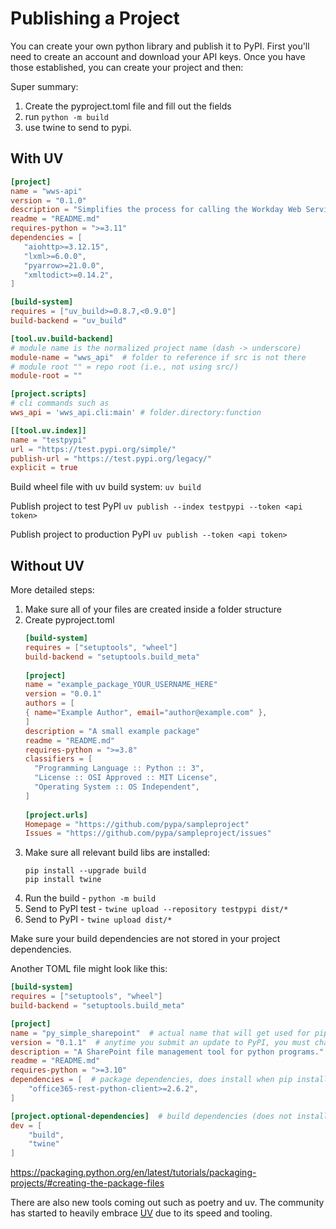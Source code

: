 # Publishing a Project

You can create your own python library and publish it to PyPI. First you'll need to create an account and download
your API keys. Once you have those established, you can create your project and then:

Super summary:

1. Create the pyproject.toml file and fill out the fields 
2. run ``python -m build ``
3. use twine to send to pypi.


## With UV

```toml
[project]
name = "wws-api"
version = "0.1.0"
description = "Simplifies the process for calling the Workday Web Services API asyncronously."
readme = "README.md"
requires-python = ">=3.11"
dependencies = [
   "aiohttp>=3.12.15",
   "lxml>=6.0.0",
   "pyarrow>=21.0.0",
   "xmltodict>=0.14.2",
]

[build-system]
requires = ["uv_build>=0.8.7,<0.9.0"]
build-backend = "uv_build"

[tool.uv.build-backend]
# module name is the normalized project name (dash -> underscore)
module-name = "wws_api"  # folder to reference if src is not there
# module root "" = repo root (i.e., not using src/)
module-root = ""

[project.scripts]
# cli commands such as
wws_api = 'wws_api.cli:main' # folder.directory:function

[[tool.uv.index]]
name = "testpypi"
url = "https://test.pypi.org/simple/"
publish-url = "https://test.pypi.org/legacy/"
explicit = true
```

Build wheel file with uv build system:
``uv build``

Publish project to test PyPI
``uv publish --index testpypi --token <api token>``

Publish project to production PyPI
``uv publish --token <api token>``


## Without UV

More detailed steps:

1. Make sure all of your files are created inside a folder structure
2. Create pyproject.toml
   ```toml
   [build-system] 
   requires = ["setuptools", "wheel"] 
   build-backend = "setuptools.build_meta"
     
   [project]
   name = "example_package_YOUR_USERNAME_HERE"
   version = "0.0.1"
   authors = [
   { name="Example Author", email="author@example.com" },
   ]
   description = "A small example package"
   readme = "README.md"
   requires-python = ">=3.8"
   classifiers = [
     "Programming Language :: Python :: 3",
     "License :: OSI Approved :: MIT License",
     "Operating System :: OS Independent",
   ]
           
   [project.urls]
   Homepage = "https://github.com/pypa/sampleproject"
   Issues = "https://github.com/pypa/sampleproject/issues"
   ```
3. Make sure all relevant build libs are installed:
   ```
   pip install --upgrade build
   pip install twine
   ```
4. Run the build - ``python -m build``
5. Send to PyPI test - ``twine upload --repository testpypi dist/*``
6. Send to PyPI - ``twine upload dist/*``

Make sure your build dependencies are not stored in your project dependencies.

Another TOML file might look like this:

```toml
[build-system]
requires = ["setuptools", "wheel"]
build-backend = "setuptools.build_meta"

[project]
name = "py_simple_sharepoint"  # actual name that will get used for pip install.
version = "0.1.1"  # anytime you submit an update to PyPI, you must change the version.
description = "A SharePoint file management tool for python programs."
readme = "README.md"
requires-python = ">=3.10"
dependencies = [  # package dependencies, does install when pip installed
    "office365-rest-python-client>=2.6.2",
]

[project.optional-dependencies]  # build dependencies (does not install when pip installed)
dev = [
    "build",
    "twine"
]
```
	
https://packaging.python.org/en/latest/tutorials/packaging-projects/#creating-the-package-files

There are also new tools coming out such as poetry and uv. 
The community has started to heavily embrace [UV](https://astral.sh/blog/uv) due to its speed and tooling.

